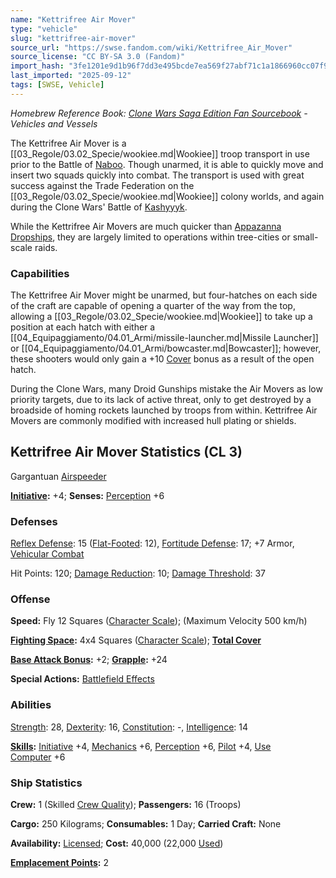 ```yaml
---
name: "Kettrifree Air Mover"
type: "vehicle"
slug: "kettrifree-air-mover"
source_url: "https://swse.fandom.com/wiki/Kettrifree_Air_Mover"
source_license: "CC BY-SA 3.0 (Fandom)"
import_hash: "3fe1201e9d1b96f7dd3e495bcde7ea569f27abf71c1a1866960cc07f9fe7ee0b"
last_imported: "2025-09-12"
tags: [SWSE, Vehicle]
---
```

*Homebrew Reference Book: [Clone Wars Saga Edition Fan Sourcebook](https://swse.fandom.com/wiki/Clone_Wars_Saga_Edition_Fan_Sourcebook) - Vehicles and Vessels*

The Kettrifree Air Mover is a [[03_Regole/03.02_Specie/wookiee.md|Wookiee]] troop transport in use prior to the Battle of [Naboo](https://swse.fandom.com/wiki/Naboo). Though unarmed, it is able to quickly move and insert two squads quickly into combat. The transport is used with great success against the Trade Federation on the [[03_Regole/03.02_Specie/wookiee.md|Wookiee]] colony worlds, and again during the Clone Wars' Battle of [Kashyyyk](https://swse.fandom.com/wiki/Kashyyyk). 

While the Kettrifree Air Movers are much quicker than [Appazanna Dropships](https://swse.fandom.com/wiki/Appazanna_Dropships), they are largely limited to operations within tree-cities or small-scale raids. 

### Capabilities
The Kettrifree Air Mover might be unarmed, but four-hatches on each side of the craft are capable of opening a quarter of the way from the top, allowing a [[03_Regole/03.02_Specie/wookiee.md|Wookiee]] to take up a position at each hatch with either a [[04_Equipaggiamento/04.01_Armi/missile-launcher.md|Missile Launcher]] or [[04_Equipaggiamento/04.01_Armi/bowcaster.md|Bowcaster]]; however, these shooters would only gain a +10 [Cover](https://swse.fandom.com/wiki/Cover) bonus as a result of the open hatch.

During the Clone Wars, many Droid Gunships mistake the Air Movers as low priority targets, due to its lack of active threat, only to get destroyed by a broadside of homing rockets launched by troops from within. Kettrifree Air Movers are commonly modified with increased hull plating or shields.
## Kettrifree Air Mover Statistics (CL 3)
Gargantuan [Airspeeder](https://swse.fandom.com/wiki/Airspeeder)

**[Initiative](https://swse.fandom.com/wiki/Initiative):** +4; **Senses:** [Perception](https://swse.fandom.com/wiki/Perception) +6
### Defenses
[Reflex Defense](https://swse.fandom.com/wiki/Reflex_Defense_(Vehicles)): 15 ([Flat-Footed](https://swse.fandom.com/wiki/Flat-Footed): 12), [Fortitude Defense](https://swse.fandom.com/wiki/Fortitude_Defense_(Vehicles)): 17; +7 Armor, [Vehicular Combat](https://swse.fandom.com/wiki/Vehicular_Combat)

Hit Points: 120; [Damage Reduction](https://swse.fandom.com/wiki/Damage_Reduction): 10; [Damage Threshold](https://swse.fandom.com/wiki/Damage_Threshold_(Vehicles)): 37
### Offense
**Speed:** Fly 12 Squares ([Character Scale](https://swse.fandom.com/wiki/Character_Scale)); (Maximum Velocity 500 km/h)

**[Fighting Space](https://swse.fandom.com/wiki/Fighting_Space):** 4x4 Squares ([Character Scale](https://swse.fandom.com/wiki/Character_Scale)); **[Total Cover](https://swse.fandom.com/wiki/Total_Cover)**

**[Base Attack Bonus](https://swse.fandom.com/wiki/Base_Attack_Bonus):** +2; **[Grapple](https://swse.fandom.com/wiki/Grapple):** +24

**Special Actions:** [Battlefield Effects](https://swse.fandom.com/wiki/Battlefield_Effects)
### Abilities
[Strength](https://swse.fandom.com/wiki/Strength): 28, [Dexterity](https://swse.fandom.com/wiki/Dexterity): 16, [Constitution](https://swse.fandom.com/wiki/Constitution): -, [Intelligence](https://swse.fandom.com/wiki/Intelligence): 14

**[Skills](https://swse.fandom.com/wiki/Skills):** [Initiative](https://swse.fandom.com/wiki/Initiative) +4, [Mechanics](https://swse.fandom.com/wiki/Mechanics) +6, [Perception](https://swse.fandom.com/wiki/Perception) +6, [Pilot](https://swse.fandom.com/wiki/Pilot) +4, [Use Computer](https://swse.fandom.com/wiki/Use_Computer) +6
### Ship Statistics
**Crew:** 1 (Skilled [Crew Quality](https://swse.fandom.com/wiki/Crew_Quality)); **Passengers:** 16 (Troops)

**Cargo:** 250 Kilograms; **Consumables:** 1 Day; **Carried Craft:** None

**Availability:** [Licensed](https://swse.fandom.com/wiki/Licensed); **Cost:** 40,000 (22,000 [Used](https://swse.fandom.com/wiki/Used))

**[Emplacement Points](https://swse.fandom.com/wiki/Emplacement_Points):** 2